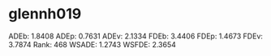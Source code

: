 # glennh019

ADEb: 1.8408
ADEp: 0.7631
ADEv: 2.1334
FDEb: 3.4406
FDEp: 1.4673
FDEv: 3.7874
Rank: 468
WSADE: 1.2743
WSFDE: 2.3654